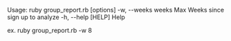 Usage: ruby group_report.rb [options]
    -w, --weeks weeks                Max Weeks since sign up to analyze
    -h, --help [HELP]                Help

ex. ruby group_report.rb -w 8